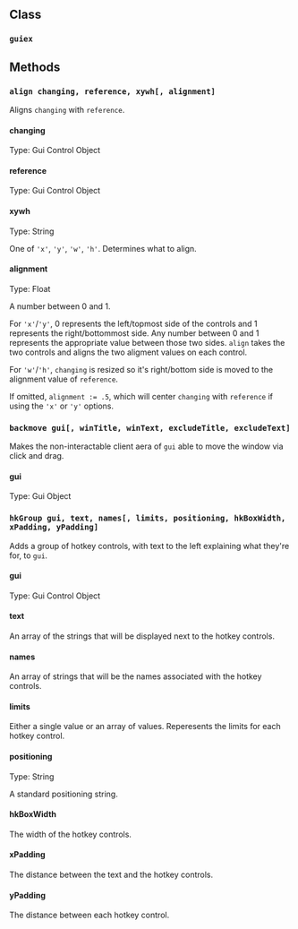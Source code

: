 ## Class
### `guiex`
## Methods
### `align changing, reference, xywh[, alignment]`
Aligns `changing` with `reference`.
#### changing
Type: Gui Control Object
#### reference
Type: Gui Control Object
#### xywh
Type: String

One of `'x'`, `'y'`, `'w'`, `'h'`. Determines what to align.
#### alignment
Type: Float

A number between 0 and 1.

For `'x'`/`'y'`, 0 represents the left/topmost side of the controls and 1 represents the right/bottommost side. Any number between 0 and 1 represents the appropriate value between those two sides. `align` takes the two controls and aligns the two aligment values on each control.

For `'w'`/`'h'`, `changing` is resized so it's right/bottom side is moved to the alignment value of `reference`.

If omitted, `alignment := .5`, which will center `changing` with `reference` if using the `'x'` or `'y'` options.
### `backmove gui[, winTitle, winText, excludeTitle, excludeText]`
Makes the non-interactable client aera of `gui` able to move the window via click and drag.
#### gui
Type: Gui Object
### `hkGroup gui, text, names[, limits, positioning, hkBoxWidth, xPadding, yPadding]`
Adds a group of hotkey controls, with text to the left explaining what they're for, to `gui`.
#### gui
Type: Gui Control Object
#### text
An array of the strings that will be displayed next to the hotkey controls.
#### names
An array of strings that will be the names associated with the hotkey controls.
#### limits
Either a single value or an array of values. Reperesents the limits for each hotkey control.
#### positioning
Type: String

A standard positioning string.
#### hkBoxWidth
The width of the hotkey controls.
#### xPadding
The distance between the text and the hotkey controls.
#### yPadding
The distance between each hotkey control.
